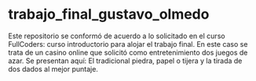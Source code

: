 # trabajo_final_gustavo_olmedo
Este repositorio se conformó de acuerdo a lo solicitado en el curso FullCoders: curso introductorio para alojar el trabajo final.
En este caso se trata de un casino online que solicitó como entretenimiento dos juegos de azar.
Se presentan aquí: El tradicional piedra, papel o tijera y la tirada de dos dados al mejor puntaje.
